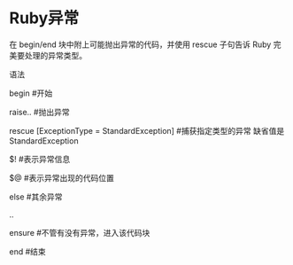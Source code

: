 # Ruby异常



在 begin/end 块中附上可能抛出异常的代码，并使用 rescue 子句告诉 Ruby 完美要处理的异常类型。

语法

begin \#开始

 

 raise.. \#抛出异常

 

rescue \[ExceptionType = StandardException\] \#捕获指定类型的异常 缺省值是StandardException

 $! \#表示异常信息

 $@ \#表示异常出现的代码位置

else \#其余异常

 ..

ensure \#不管有没有异常，进入该代码块

 

end \#结束


